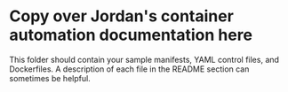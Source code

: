 # Copy over Jordan's container automation documentation here

This folder should contain your sample manifests, YAML control files, and Dockerfiles. A description of each file in the README section can sometimes be helpful.
